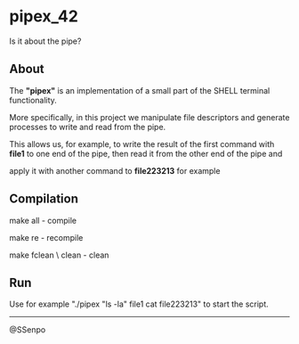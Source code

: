 # pipex_42
Is it about the pipe?

## About
The **"pipex"** is an implementation of a small part of the SHELL terminal functionality.

More specifically, in this project we manipulate file descriptors and generate processes to write and read from the pipe.

This allows us, for example, to write the result of the first command with **file1** to one end of the pipe, then read it from the other end of the pipe and 

apply it with another command to **file223213** for example

## Compilation

make all - compile

make re - recompile

make fclean \ clean - clean

## Run

Use for example "./pipex "ls -la" file1 cat file223213" to start the script.

***
@SSenpo
